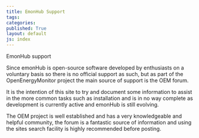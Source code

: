 ```yaml
---
title: EmonHub Support
tags: 
categories: 
published: True
layout: default
js: index
---
```


EmonHub support

Since emonHub is open-source software developed by enthusiasts on a voluntary basis so there is no official support as such, but as part of the OpenEnergyMonitor project the main source of support is the OEM forum.

It is the intention of this site to try and document some information to assist in the more common tasks such as installation and is in no way complete as development is currently active and emonHub is still evolving.

The OEM project is well established and has a very knowledgeable and helpful community, the forum is a fantastic source of information and using the sites search facility is highly recommended before posting.  

